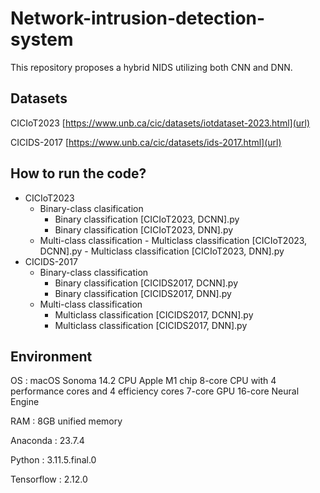 # Network-intrusion-detection-system
This repository proposes a hybrid NIDS utilizing both CNN and DNN. 

## Datasets
CICIoT2023  [https://www.unb.ca/cic/datasets/iotdataset-2023.html](url)

CICIDS-2017  [https://www.unb.ca/cic/datasets/ids-2017.html](url)

## How to run the code?
* CICIoT2023
	+ Binary-class clasification
		- Binary classification [CICIoT2023, DCNN].py
		- Binary classification [CICIoT2023, DNN].py
  	+ Multi-class classification
    		- Multiclass classification [CICIoT2023, DCNN].py
    		- Multiclass classification [CICIoT2023, DNN].py
* CICIDS-2017
	+ Binary-class classification
		- Binary classification [CICIDS2017, DCNN].py
		- Binary classification [CICIDS2017, DNN].py
	+ Multi-class classification
		- Multiclass classification [CICIDS2017, DCNN].py
		- Multiclass classification [CICIDS2017, DNN].py


## Environment
OS          :  macOS Sonoma 14.2 CPU Apple M1 chip 8-core CPU with 4 performance cores and 4 efficiency cores 7-core GPU 16-core Neural Engine

RAM         : 8GB unified memory 

Anaconda    : 23.7.4

Python      : 3.11.5.final.0 

Tensorflow  : 2.12.0

